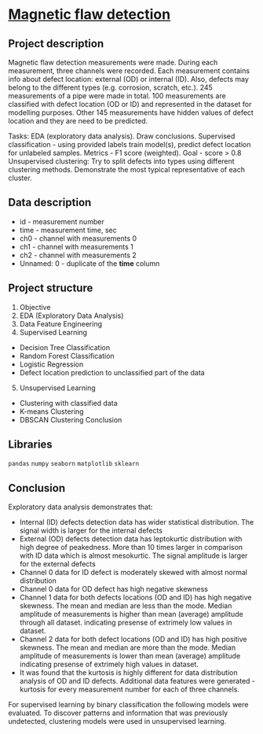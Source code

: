 
# [Magnetic flaw detection](https://github.com/borisenko-ru/ds_projects/blob/main/01_Magnetic_Flaw_Detection/task.ipynb)

## Project description

Magnetic flaw detection measurements were made. During each measurement, three channels were recorded. Each measurement contains info about defect location: external (OD) or internal (ID). Also, defects may belong to the different types (e.g. corrosion, scratch, etc.).
245 measurements of a pipe were made in total. 100 measurements are classified with defect location (OD or ID) and represented in the dataset for modelling purposes. Other 145 measurements have hidden values of defect location and they are need to be predicted.

Tasks:
EDA (exploratory data analysis). Draw conclusions.
Supervised classification - using provided labels train model(s), predict defect location for unlabeled samples. Metrics - F1 score (weighted). Goal - score > 0.8
Unsupervised clustering: Try to split defects into types using different clustering methods. Demonstrate the most typical representative of each cluster.


## Data description

- id - measurement number
- time - measurement time, sec
- ch0 - channel with measurements 0
- ch1 - channel with measurements 1
- ch2 - channel with measurements 2
- Unnamed: 0 - duplicate of the **time** column

## Project structure

1. Objective
2. EDA (Exploratory Data Analysis)
3. Data Feature Engineering
4. Supervised Learning
- Decision Tree Classification
- Random Forest Classification
- Logistic Regression
- Defect location prediction to unclassified part of the data
5. Unsupervised Learning
- Clustering with classified data
- K-means Clustering
- DBSCAN Clustering
Conclusion

## Libraries
`pandas` `numpy` `seaborn` `matplotlib` `sklearn`

## Conclusion

Exploratory data analysis demonstrates that:
- Internal (ID) defects detection data has wider statistical distribution. The signal width is larger for the internal defects
- External (OD) defects detection data has leptokurtic distribution with high degree of peakedness. More than 10 times larger in comparison with ID data which is almost mesokurtic. The signal amplitude is larger for the external defects
- Channel 0 data for ID defect is moderately skewed with almost normal distribution
- Channel 0 data for OD defect has high negative skewness
- Channel 1 data for both defects locations (OD and ID) has high negative skewness. The mean and median are less than the mode. Median amplitude of measurements is higher than mean (average) amplitude through all dataset. indicating presense of extrimely low values in dataset.
- Channel 2 data for both defect locations (OD and ID) has high positive skewness. The mean and median are more than the mode. Median amplitude of measurements is lower than mean (average) amplitude indicating presense of extrimely high values in dataset.
- It was found that the kurtosis is highly different for data distribution analysis of OD and ID defects. Additional data features were generated - kurtosis for every measurement number for each of three channels.

For supervised learning by binary classification the following models were evaluated. To discover patterns and information that was previously undetected, clustering models were used in unsupervised learning.
